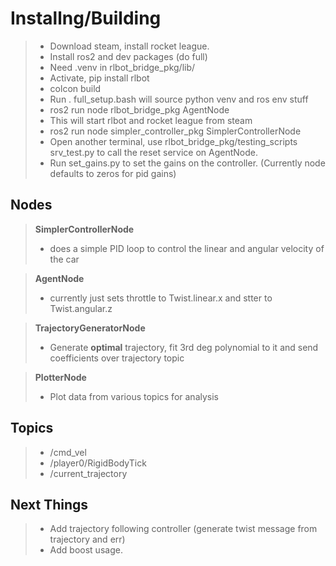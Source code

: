 
# Installng/Building
>- Download steam, install rocket league.
>- Install ros2 and dev packages (do full)  
>- Need .venv in rlbot_bridge_pkg/lib/  
>- Activate, pip install rlbot  
>- colcon build  
>- Run . full_setup.bash will source python venv and ros env stuff  
>- ros2 run node rlbot_bridge_pkg AgentNode   
>- This will start rlbot and rocket league from steam  
>- ros2 run node simpler_controller_pkg SimplerControllerNode  
>- Open another terminal, use rlbot_bridge_pkg/testing_scripts srv_test.py to call the reset service on AgentNode.  
>- Run set_gains.py to set the gains on the controller. (Currently node defaults to zeros for pid gains)  

## Nodes
>**SimplerControllerNode**   
>- does a simple PID loop to control the linear and angular velocity of the car  
  
>**AgentNode**  
>- currently just sets throttle to Twist.linear.x and stter to Twist.angular.z  
  
>**TrajectoryGeneratorNode**  
>- Generate **optimal** trajectory, fit 3rd deg polynomial to it and send coefficients over trajectory topic  
  
>**PlotterNode**  
>- Plot data from various topics for analysis  

## Topics
>- /cmd_vel
>- /player0/RigidBodyTick
>- /current_trajectory

## Next Things
>- Add trajectory following controller (generate twist message from trajectory and err)
>- Add boost usage.
